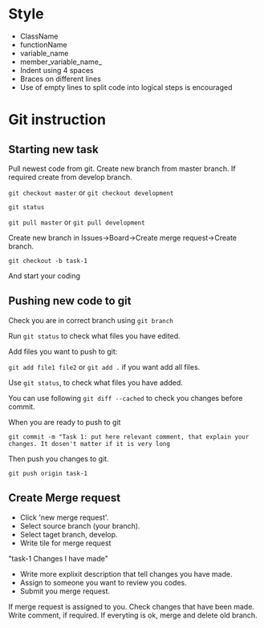 # Style

*  ClassName
*  functionName
*  variable_name
*  member_variable_name_
*  Indent using 4 spaces 
*  Braces on different lines
*  Use of empty lines to split code into logical steps is encouraged


# Git instruction

## Starting new task

Pull newest code from git. Create new branch from master branch. If required create from develop branch.

`git checkout master` or `git checkout development`

`git status`

`git pull master` or `git pull development`

Create new branch in Issues->Board->Create merge request->Create branch. 

`git checkout -b task-1`

And start your coding

## Pushing new code to git

Check you are in correct branch using `git branch`

Run `git status` to check what files you have edited.

Add files you want to push to git:

`git add file1 file2` or  `git add .` if you want add all files.

Use `git status`, to check what files you have added.

You can use following `git diff --cached` to check you changes before commit.

When you are ready to push to git

`git commit -m "Task 1: put here relevant comment, that explain your changes. It dosen't matter if it is very long`

Then push you changes to git.

`git push origin task-1`


## Create Merge request
* Click 'new merge request'.
* Select source branch (your branch).
* Select taget branch, develop.
* Write tile for merge request 

"task-1 Changes I have made"
* Write more explixit description that tell changes you have made.
* Assign to someone you want to review you codes.
* Submit you merge request.

If merge request is assigned to you. 
Check changes that have been made.
Write comment, if required.
If everyting is ok, merge and delete old branch.

